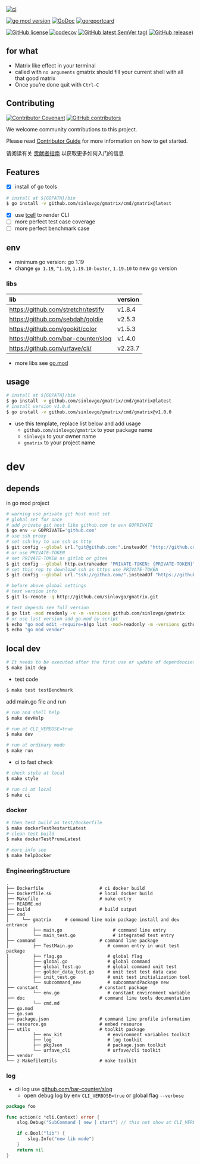 [![ci](https://github.com/sinlovgo/gmatrix/workflows/ci/badge.svg?branch=main)](https://github.com/sinlovgo/gmatrix/actions/workflows/ci.yml)

[![go mod version](https://img.shields.io/github/go-mod/go-version/sinlovgo/gmatrix?label=go.mod)](https://github.com/sinlovgo/gmatrix)
[![GoDoc](https://godoc.org/github.com/sinlovgo/gmatrix?status.png)](https://godoc.org/github.com/sinlovgo/gmatrix)
[![goreportcard](https://goreportcard.com/badge/github.com/sinlovgo/gmatrix)](https://goreportcard.com/report/github.com/sinlovgo/gmatrix)

[![GitHub license](https://img.shields.io/github/license/sinlovgo/gmatrix)](https://github.com/sinlovgo/gmatrix)
[![codecov](https://codecov.io/gh/sinlovgo/gmatrix/branch/main/graph/badge.svg)](https://codecov.io/gh/sinlovgo/gmatrix)
[![GitHub latest SemVer tag)](https://img.shields.io/github/v/tag/sinlovgo/gmatrix)](https://github.com/sinlovgo/gmatrix/tags)
[![GitHub release)](https://img.shields.io/github/v/release/sinlovgo/gmatrix)](https://github.com/sinlovgo/gmatrix/releases)

## for what

- Matrix like effect in your terminal
- called with `no arguments` gmatrix should fill your current shell with all that good matrix
- Once you're done quit with `Ctrl-C`

## Contributing

[![Contributor Covenant](https://img.shields.io/badge/contributor%20covenant-v1.4-ff69b4.svg)](.github/CONTRIBUTING_DOC/CODE_OF_CONDUCT.md)
[![GitHub contributors](https://img.shields.io/github/contributors/sinlovgo/gmatrix)](https://github.com/sinlovgo/gmatrix/graphs/contributors)

We welcome community contributions to this project.

Please read [Contributor Guide](.github/CONTRIBUTING_DOC/CONTRIBUTING.md) for more information on how to get started.

请阅读有关 [贡献者指南](.github/CONTRIBUTING_DOC/zh-CN/CONTRIBUTING.md) 以获取更多如何入门的信息

## Features

- [x] install of go tools

```bash
# install at ${GOPATH}/bin
$ go install -v github.com/sinlovgo/gmatrix/cmd/gmatrix@latest
```

- [x] use [tcell](https://github.com/gdamore/tcell) to render CLI
- [ ] more perfect test case coverage
- [ ] more perfect benchmark case

## env

- minimum go version: go 1.19
- change `go 1.19`, `^1.19`, `1.19.10-buster`, `1.19.10` to new go version

### libs

| lib                                 | version |
|:------------------------------------|:--------|
| https://github.com/stretchr/testify | v1.8.4  |
| https://github.com/sebdah/goldie    | v2.5.3  |
| https://github.com/gookit/color     | v1.5.3  |
| https://github.com/bar-counter/slog | v1.4.0  |
| https://github.com/urfave/cli/      | v2.23.7 |

- more libs see [go.mod](https://github.com/sinlovgo/gmatrix/blob/main/go.mod)

## usage

```bash
# install at ${GOPATH}/bin
$ go install -v github.com/sinlovgo/gmatrix/cmd/gmatrix@latest
# install version v1.0.0
$ go install -v github.com/sinlovgo/gmatrix/cmd/gmatrix@v1.0.0
```

- use this template, replace list below and add usage
    - `github.com/sinlovgo/gmatrix` to your package name
    - `sinlovgo` to your owner name
    - `gmatrix` to your project name

# dev

## depends

in go mod project

```bash
# warning use private git host must set
# global set for once
# add private git host like github.com to evn GOPRIVATE
$ go env -w GOPRIVATE='github.com'
# use ssh proxy
# set ssh-key to use ssh as http
$ git config --global url."git@github.com:".insteadOf "http://github.com/"
# or use PRIVATE-TOKEN
# set PRIVATE-TOKEN as gitlab or gitea
$ git config --global http.extraheader "PRIVATE-TOKEN: {PRIVATE-TOKEN}"
# set this rep to download ssh as https use PRIVATE-TOKEN
$ git config --global url."ssh://github.com/".insteadOf "https://github.com/"

# before above global settings
# test version info
$ git ls-remote -q http://github.com/sinlovgo/gmatrix.git

# test depends see full version
$ go list -mod readonly -v -m -versions github.com/sinlovgo/gmatrix
# or use last version add go.mod by script
$ echo "go mod edit -require=$(go list -mod=readonly -m -versions github.com/sinlovgo/gmatrix | awk '{print $1 "@" $NF}')"
$ echo "go mod vendor"
```

## local dev

```bash
# It needs to be executed after the first use or update of dependencies.
$ make init dep
```

- test code

```bash
$ make test testBenchmark
```

add main.go file and run

```bash
# run and shell help
$ make devHelp

# run at CLI_VERBOSE=true
$ make dev

# run at ordinary mode
$ make run
```

- ci to fast check

```bash
# check style at local
$ make style

# run ci at local
$ make ci
```

### docker

```bash
# then test build as test/Dockerfile
$ make dockerTestRestartLatest
# clean test build
$ make dockerTestPruneLatest

# more info see
$ make helpDocker
```

### EngineeringStructure

```
.
├── Dockerfile                     # ci docker build
├── Dockerfile.s6                  # local docker build
├── Makefile                       # make entry
├── README.md
├── build                          # build output
├── cmd
│     └── gmatrix     # command line main package install and dev entrance
│         ├── main.go                   # command line entry
│         └── main_test.go              # integrated test entry
├── command                        # command line package
│         ├── TestMain.go             # common entry in unit test package
│         ├── flag.go                 # global flag
│         ├── global.go               # global command
│         ├── global_test.go          # global command unit test
│         ├── golder_data_test.go     # unit test test data case
│         ├── init_test.go            # unit test initialization tool
│         └── subcommand_new          # subcommandPackage new
├── constant                       # constant package 
│         └── env.go                  # constant environment variable
├── doc                            # command line tools documentation
│         └── cmd.md
├── go.mod
├── go.sum
├── package.json                   # command line profile information
├── resource.go                    # embed resource 
├── utils                          # toolkit package
│         ├── env_kit                 # environment variables toolkit
│         ├── log                     # log toolkit
│         ├── pkgJson                 # package.json toolkit
│         └── urfave_cli              # urfave/cli toolkit
├── vendor
└── z-MakefileUtils                # make toolkit

```

### log

- cli log use [github.com/bar-counter/slog](https://github.com/bar-counter/slog)
    - open debug log by env `CLI_VERBOSE=true` or global flag `--verbose`

```go
package foo

func action(c *cli.Context) error {
	slog.Debug("SubCommand [ new ] start") // this not show at CLI_VERBOSE=false

	if c.Bool("lib") {
		slog.Info("new lib mode")
	}
	return nil
}
```
